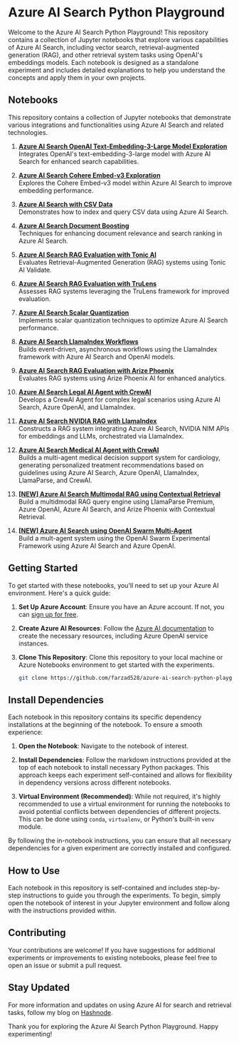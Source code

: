 # Azure AI Search Python Playground

Welcome to the Azure AI Search Python Playground! This repository contains a collection of Jupyter notebooks that explore various capabilities of Azure AI Search, including vector search, retrieval-augmented generation (RAG), and other retrieval system tasks using OpenAI's embeddings models. Each notebook is designed as a standalone experiment and includes detailed explanations to help you understand the concepts and apply them in your own projects.

## Notebooks

This repository contains a collection of Jupyter notebooks that demonstrate various integrations and functionalities using Azure AI Search and related technologies.

1. **[Azure AI Search OpenAI Text-Embedding-3-Large Model Exploration](azure-ai-search-text-embedding-3-large.ipynb)**  
   Integrates OpenAI's text-embedding-3-large model with Azure AI Search for enhanced search capabilities.

2. **[Azure AI Search Cohere Embed-v3 Exploration](azure-ai-search-cohere-embed-v3.ipynb)**  
   Explores the Cohere Embed-v3 model within Azure AI Search to improve embedding performance.

3. **[Azure AI Search with CSV Data](azure-ai-search-csv.ipynb)**  
   Demonstrates how to index and query CSV data using Azure AI Search.

4. **[Azure AI Search Document Boosting](azure-ai-search-document-boosting.ipynb)**  
   Techniques for enhancing document relevance and search ranking in Azure AI Search.

5. **[Azure AI Search RAG Evaluation with Tonic AI](azure-ai-search-rag-eval-tonic-ai.ipynb)**  
   Evaluates Retrieval-Augmented Generation (RAG) systems using Tonic AI Validate.

6. **[Azure AI Search RAG Evaluation with TruLens](azure-ai-search-rag-eval-trulens.ipynb)**  
   Assesses RAG systems leveraging the TruLens framework for improved evaluation.

7. **[Azure AI Search Scalar Quantization](azure-ai-search-scalar-quantization.ipynb)**  
   Implements scalar quantization techniques to optimize Azure AI Search performance.

8. **[Azure AI Search LlamaIndex Workflows](azure-ai-search-llamaindex-workflows.ipynb)**  
   Builds event-driven, asynchronous workflows using the LlamaIndex framework with Azure AI Search and OpenAI models.

9. **[Azure AI Search RAG Evaluation with Arize Phoenix](azure-ai-search-rag-eval-arize-ai.ipynb)**  
   Evaluates RAG systems using Arize Phoenix AI for enhanced analytics.

10. **[Azure AI Search Legal AI Agent with CrewAI](azure-ai-search-legal-ai-agent.ipynb)**  
    Develops a CrewAI Agent for complex legal scenarios using Azure AI Search, Azure OpenAI, and LlamaIndex.

11. **[Azure AI Search NVIDIA RAG with LlamaIndex](azure-ai-search-nvidia-rag.ipynb)**  
    Constructs a RAG system integrating Azure AI Search, NVIDIA NIM APIs for embeddings and LLMs, orchestrated via LlamaIndex.

12. **[Azure AI Search Medical AI Agent with CrewAI](azure-ai-search-medical-ai-agent.ipynb)**  
    Builds a multi-agent medical decision support system for cardiology, generating personalized treatment recommendations based on guidelines using Azure AI Search, Azure OpenAI, LlamaIndex, LlamaParse, and CrewAI.
13. **[[NEW] Azure AI Search Multimodal RAG using Contextual Retrieval](azure-ai-search-contextual-retreival.ipynb)**  
    Build a multidmodal RAG query engine using LlamaParse Premium, Azure OpenAI, Azure AI Search, and Arize Phoenix with Contextual Retrieval. 
13. **[[NEW] Azure AI Search using OpenAI Swarm Multi-Agent](azure-ai-search-openai-swarm.ipynb)**  
    Build a mult-agent system using the OpenAI Swarm Experimental Framework using Azure AI Search and Azure OpenAI. 


## Getting Started

To get started with these notebooks, you'll need to set up your Azure AI environment. Here's a quick guide:

1. **Set Up Azure Account**: Ensure you have an Azure account. If not, you can [sign up for free](https://azure.microsoft.com/free/).

2. **Create Azure AI Resources**: Follow the [Azure AI documentation](https://docs.microsoft.com/en-us/azure/cognitive-services/) to create the necessary resources, including Azure OpenAI service instances.

3. **Clone This Repository**: Clone this repository to your local machine or Azure Notebooks environment to get started with the experiments.

   ```bash
   git clone https://github.com/farzad528/azure-ai-search-python-playground.git
   ```

## Install Dependencies

Each notebook in this repository contains its specific dependency installations at the beginning of the notebook. To ensure a smooth experience:

1. **Open the Notebook**: Navigate to the notebook of interest.

2. **Install Dependencies**: Follow the markdown instructions provided at the top of each notebook to install necessary Python packages. This approach keeps each experiment self-contained and allows for flexibility in dependency versions across different notebooks.

3. **Virtual Environment (Recommended)**: While not required, it's highly recommended to use a virtual environment for running the notebooks to avoid potential conflicts between dependencies of different projects. This can be done using `conda`, `virtualenv`, or Python's built-in `venv` module.

By following the in-notebook instructions, you can ensure that all necessary dependencies for a given experiment are correctly installed and configured.


## How to Use

Each notebook in this repository is self-contained and includes step-by-step instructions to guide you through the experiments. To begin, simply open the notebook of interest in your Jupyter environment and follow along with the instructions provided within.

## Contributing

Your contributions are welcome! If you have suggestions for additional experiments or improvements to existing notebooks, please feel free to open an issue or submit a pull request.

## Stay Updated

For more information and updates on using Azure AI for search and retrieval tasks, follow my blog on [Hashnode](https://hashnode.com/@Farzzy528).

Thank you for exploring the Azure AI Search Python Playground. Happy experimenting!
